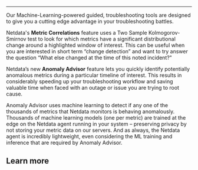 <!--
title: "Overview"
sidebar_label: "Overview"
custom_edit_url: "https://github.com/netdata/learn/blob/master/docs/concepts/netdata-cloud/overview.md"
sidebar_position: 1
learn_status: "Published"
learn_topic_type: "Concepts"
learn_rel_path: "netdata-cloud"
learn_docs_purpose: "Explain the Netdata cloud, operation, principals, purpose, and how Netdata runs it's SAAS Netdata cloud"
learn_repo_doc: "True"
-->


**********************************************************************

Our Machine-Learning-powered guided, troubleshooting tools are designed to give you a cutting edge advantage in your troubleshooting battles. 

Netdata's **Metric Correlations** feature uses a Two Sample Kolmogorov-Smirnov test to look for which metrics have a significant distributional change 
around a highlighted window of interest. This can be useful when you are interested in short term “change detection” and want to try answer the 
question “What else changed at the time of this noted incident?"

Netdata’s new **Anomaly Advisor** feature lets you quickly identify potentially anomalous metrics during a particular timeline of interest. This results 
in considerably speeding up your troubleshooting workflow and saving valuable time when faced with an outage or issue you are trying to root cause. 

Anomaly Advisor uses machine learning to detect if any one of the thousands of metrics that Netdata monitors is behaving anomalously. Thousands of 
machine learning models (one per metric) are trained at the edge on the Netdata agent running in your system – preserving privacy by not storing your 
metric data on our servers. And as always, the Netdata agent is incredibly lightweight, even considering the ML training and inference that are required 
by Anomaly Advisor. 

## Learn more 
<Grid columns="2">
  <Box
    title="Netdata Cloud Basics">
    <BoxList>
      <BoxListItem to="/docs/cloud/visualize/overview" title="Anamoly Advisor" />
      <BoxListItem to="/docs/cloud/visualize/nodes" title="Metrics Correlations" />
    </BoxList>
  </Box>
</Grid>
